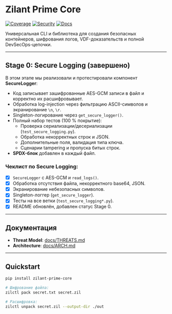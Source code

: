 # Zilant Prime Core

[![Coverage](https://img.shields.io/codecov/c/github/QuantumKeyUYU/zilant-prime-core?branch=main)](https://codecov.io/gh/QuantumKeyUYU/zilant-prime-core) [![Security](https://img.shields.io/badge/security-scan-passed-success.svg)](https://github.com/QuantumKeyUYU/zilant-prime-core/security) [![Docs](https://img.shields.io/badge/docs-available-blue.svg)](./docs/ARCH.md)

Универсальная CLI и библиотека для создания безопасных контейнеров, шифрования логов, VDF-доказательств и полной DevSecOps-цепочки.

---

## Stage 0: Secure Logging (завершено)

В этом этапе мы реализовали и протестировали компонент **SecureLogger**:

- Код записывает зашифрованные AES-GCM записи в файл и корректно их расшифровывает.
- Обработка log-injection через фильтрацию ASCII-символов и экранирование `\n`, `\r`.
- Singleton-логирование через `get_secure_logger()`.
- Полный набор тестов (100 % покрытие):
  - Проверка сериализации/десериализации (`test_secure_logging.py`).
  - Обработка некорректных строк и JSON.
  - Дополнительные поля, валидация типа ключа.
  - Сценарии tampering и пропуска битых строк.
- **SPDX-блок** добавлен в каждый файл.

### Чеклист по Secure Logging:
- [x] `SecureLogger` с AES-GCM и `read_logs()`.
- [x] Обработка отсутствия файла, некорректного base64, JSON.
- [x] Экранирование небезопасных символов.
- [x] Singleton-логгер (`get_secure_logger`).
- [x] Тесты на все ветки (`test_secure_logging*.py`).
- [x] README обновлён, добавлен статус Stage 0.

---

## Документация

- **Threat Model**: [docs/THREATS.md](docs/THREATS.md)
- **Architecture**: [docs/ARCH.md](docs/ARCH.md)

---

## Quickstart

```bash
pip install zilant-prime-core

# Шифрование файла:
zilctl pack secret.txt secret.zil

# Расшифровка:
zilctl unpack secret.zil --output-dir ./out
